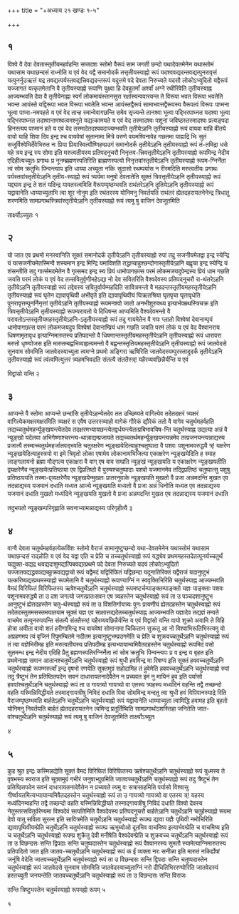 +++
title = "+अध्याय २१ खण्डः १-५"

+++



## १
विश्वे वै देवा देवतास्तृतीयमहर्वहन्ति सप्तदशः स्तोमो वैरूपं साम जगती
छन्दो यथादेवतमेनेन यथास्तोमं यथासाम यथाछन्दसं राध्नोति य एवं वेद
यद्वै समानोदर्कं तत्तृतीयस्याह्नो रूपं यदश्ववद्यदन्तवद्यत्पुनरावृत्तं
यत्पुनर्नुउऋत्तं यद्र तवद्यत्पर्यस्तवद्यत्त्रिवद्यदन्तरूपं
यदुत्तमे पदे देवता निरुच्यते यदसौ लोकोऽभ्युदितो
यद्वैरूपं यज्जागतं यत्कृतमेतानि वै तृतीयस्याह्नो
रूपाणि युक्ष्वा हि देवहूतमाँ अश्वाँ अग्ने रथीरिवेति
तृतीयस्याह्न आज्यम्भवति देवा वै तृतीयेनाह्ना स्वर्गं
लोकमायंस्तानसुरा रक्षांस्यन्ववारयन्त ते विरूपा भवत विरूपा भवतेति
भवन्त आयंस्ते यद्विरूपा भवत विरूपा भवतेति भवन्त आयंस्तद्वैरूपं
सामाभवत्तद्वैरूपस्य वैरूपत्वं विरूपः पाप्मना भूत्वा पाप्मा-नमपहते य
एवं वेद तान्ह स्मान्वेवागछन्ति समेव सृज्यन्ते तानश्वा भूत्वा
पद्भिरपाघ्नत यदश्वा भूत्वा पद्भिरपाघ्नत
तदश्वानामश्वत्वमश्नुते यद्यत्कामयते य एवं वेद
तस्मादश्वः पशूनां जविष्ठस्तस्मादश्वः प्रत्यङ्पदा हिनस्त्यप पाप्मानं
हते य एवं वेद तस्मादेतदश्ववदाज्यम्भवति तृतीयेऽहनि तृतीयस्याह्नो
रूपं वायवा याहि वीतये वायो याहि शिवा दिव इन्द्र श्च वायवेषां
सुतानामा मित्रे वरुणे वयमश्विनावेह गछतमा याह्यद्रि भिः सुतं
सजूर्विश्वेभिर्देवेभिरुत नः प्रिया प्रियास्वित्यौष्णिहम्प्रउगं
समानोदर्कं तृतीयेऽहनि तृतीयस्याह्नो रूपं तं-तमिद्रा धसे
महे त्रय इन्द्र स्य सोमा इति मरुत्वतीयस्य प्रतिपदनुचरौ
निनृत्तव-त्त्रिवत्तृतीयेऽहनि तृतीयस्याह्नो
रूपमिन्द्र नेदीय एदिहीत्यच्युतः प्रगाथः प्र नूनम्ब्रह्मणस्पतिरिति
ब्राह्मणस्पत्यो निनृत्तवांस्तृतीयेऽहनि तृतीयस्याह्नो
रूपम-ग्निर्नेता त्वं सोम क्रतुभिः पिन्वन्त्याप इति धाय्या
अच्युता नकिः सुदासो रथम्पर्यास न रीरमदिति मरुत्वतीयः प्रगाथः
पर्यस्तवांस्तृतीयेऽहनि तृतीय-स्याह्नो रूपं त्र्यर्यमा मनुषो
देवतातेति सूक्तं त्रिवत्तृतीयेऽहनि तृतीयस्याह्नो रूपं
यद्द्याव इन्द्र ते शतं यदिन्द्र यावतस्त्वमिति
वैरूपम्पृष्ठम्भवति राथंतरेऽहनि तॄतियेऽहनि
तृतीयस्याह्नो रूपं यद्वावानेति धाय्याच्युताभि त्वा शूर नोनुम
इति रथंतरस्य योनिमनु निवर्तयति राथंतरं ह्येतदहरायतनेनेन्द्र त्रिधातु
शरणमिति सामप्रगाथस्त्रिवांस्तृतीयेऽहनि तृतीयस्याह्नो रूपं त्यमू षु
वाजिनं देवजूतमिति 

तार्क्ष्योऽच्युतः १




 


## २
यो जात एव प्रथमो मनस्वानिति सूक्तं समानोदर्कं तृतीयेऽहनि तृतीयस्याह्नो
रुपां तदु सजनीयमेतद्वा इन्द्र स्येन्द्रि यं यत्सजनीयमेतस्मिन्वै
शस्यमान इन्द्र मिन्द्रि यमाविशति
तद्धाप्याहुश्छन्दोगास्तृतीयेऽहनि
बह्वृचा इन्द्र स्येन्द्रि यं शंसन्तीति तदु गार्त्समदमेतेन वै गृत्समद
इन्द्र स्य प्रियं धामोपागछत्स परमं लोकमजयदुपेन्द्रस्य प्रियं धाम
गछति जयति परमं लोकं य एवं वेद तत्सवितुर्वृणीमहेऽद्या नो देव सवितरिति
वैश्वदेवस्य प्रतिपदनुचरौ रा-थंतरेऽहनि तृतीयेऽहनि तृतीयस्याह्नो
रूपं तद्देवस्य सवितुर्वार्यम्महदिति सावित्रमन्तो वै
महदन्तस्तृतीयमहस्तृतीयेऽहनि
तृतीयस्याह्नो रूपं घृतेन द्यावापृथिवी अभीवृते इति
द्यावापृथिवीयं घिऋतश्रिया घृतपृचा घृतावृधेति
पुनरावृत्तम्पुनर्निनृत्तां
तृतीयेऽहनि तृतीयस्याह्नो रूपमनश्वो जातो अनभीशुरुक्थ्य
इत्यार्भवम्रथस्त्रिचक्र इति
त्रिवत्तृतीयेऽहनि तृतीयस्याह्नो रूपम्परावतो ये दिधिषन्त
आप्यमिति वैश्वदेवमन्तो वै
परावतोऽन्तस्तृतीयमहस्तृतीयेऽहनि-ऽतृतीयस्याह्नो
रूपं तदु गायमेतेन वै गयः प्लातो विश्वेषां देवानाम्पृयं धामोपागछत्स परमं
लोकमजयदुप विश्वेषां देवानाम्प्रियं धाम गछति जयति परमं लोकं य एवं वेद
वैश्वानराय धिषणामृतावृध इत्याग्निमारुतस्य प्रतिपदन्तो वै
धिषणान्तस्तृतीयमहस्तृतीयेऽहनि तृतीयस्याह्नो रूपं
धारावरा मरुतो धृष्ण्वोजस इति मारुतम्बह्वभिव्याहृत्यमन्तो वै
बह्वन्तस्तृतियमहस्तृतीयेऽहनि तृतीयस्याह्नो
रूपं जातवेदसे सुनवाम सोममिति जातवेदस्याच्युता त्वमग्ने प्रथमो
अङ्गिरा ऋषिरिति जातवेदस्यम्पुरस्तादुदर्कं तृतीयेऽहनि तृतीयस्याह्नो
रूपं त्वंत्वमित्युत्तरं त्र्यहमभिवदति संतत्यै संततैस्त्र्\!
यहैरव्यवछिन्नैर्यन्ति य एवं 

विद्वांसो यन्ति २




 


## ३
आप्यन्ते वै स्तोमा आप्यन्ते छन्दांसि तृतीयेऽहन्येतदेव तत उच्छिष्यते
वागित्येव तदेतदक्षरं त्र्यक्षरं वागित्येकमक्षरमक्षरमिति
त्र्यक्षरं स एवैष उत्तरस्त्र्याहो वागेकं गौरेकं द्यौरेकं
ततो वै वागेव चतुर्थमहर्वहति तद्यच्चतुर्थमहर्न्यूङ्खयन्त्येतदेव
तदक्षरमभ्यायछन्त्येतद्वर्धयन्त्येतत्प्रबिभावयिष-न्ति
चतुर्थस्याह्न उद्यत्या अन्नं वै न्यूङ्खो यदेलवा
अभिगेष्णाश्चरन्त्य-थान्नाद्यम्प्रजायते
तद्यच्चतर्थमहर्न्यूङ्खयन्त्यन्नमेव
तत्प्रजनयन्त्यन्नाद्यस्य प्रजात्यै
तस्माच्चतुर्थमहर्जातवद्भवति
चतुरक्षरेण न्यूङ्खयेदित्याहुश्चतुष्पादा वै पशवः पशूनामवरुद्ध्यै त्र्\!
यक्षरेण न्यूङ्खयेदित्याहुस्त्रयो वा इमे त्रिवृतो लोका एषामेव
लोकानामभिजित्या एकाक्षरेण न्यूङ्खयेदिति ह स्माह
लाङ्गलायनो ब्रह्मा मौद्गल्य एकाक्षरा वै वाग् एष वाव
सम्प्रति न्यूङ्खं न्यूङ्खयति य एकाक्षरेण न्यूङ्खयतीति
द्व्यक्षरेणैव न्यूङ्खयेत्प्रतिष्ठाया एव
द्विप्रतिष्ठो वै पुरुषश्चतुष्पादाः पशवो यजमानमेव
तद्द्विप्रतिष्ठं चतुष्पात्सु पशुषु प्रतिष्ठापयति
तस्मा-द्द्व्यक्षरेणैव न्यूङ्खयेन्मुखतः प्रातरनुवाके न्यूङ्खयति
मुखतो वै प्रजा अन्नमदन्ति मुखत एव तदन्नाद्यस्य यजमानं दधाति मध्यत
आज्ये न्यूङ्खयति मध्यतो वै प्रजा अन्नं धिनोति मध्यत एव
तदन्नाद्यस्य यजमानं दधाति मुखतो मध्यंदिने
न्यूङ्खयति मुखतो वै प्रजा अन्नमदन्ति मुखत एव तदन्नाद्यस्य
यजमानं दधाति 

तदुभयतो न्यूङ्खम्परिगृह्णाति सवनाभ्यामन्नाद्यस्य परिगृहीत्यै ३




 


## ४
वाग्वै देवता चतुर्थमहर्वहत्येकविंशः स्तोमो वैराजं सामानुष्टुप्छन्दो
यथा-देवतमेनेन यथास्तोमं यथासाम यथाछन्दसं राद्न्नोति य एवं वेद
यद्वा एति च प्रेति च तच्चतुर्थस्याह्नो रूपं यद्ध्येव
प्रथममहस्तदेतत्पुनर्यच्चतुर्थं
यद्युक्त-वद्यद्र
थवद्यदाशुमद्यत्पिबवद्यत्प्रथमे
पदे देवता निरुच्यते यदयं लोकोऽभ्युदितो
यज्जातवद्यद्धववद्यच्छुक्रवद्यद्वाचो
रूपं यद्वैमदं यद्विरिफितं यद्विछन्दा यदूनातिरिक्तं यद्वैराजं यदानुष्टुभं
यत्करिष्यद्यत्प्रथमस्याह्नो रूपमेतानि वै चतुर्थस्याह्नो रूपाण्याग्निं न
स्ववृक्तिभिरिति चतुर्थस्याह्न आज्यम्भवति वैमदं विरिफितं विरिफितस्य
ऋषेश्चतुर्थेऽहनि चतुर्थस्याह्नो रूपमष्टर्चम्पाङ्क्तम्पाङ्क्तो
यज्ञः पाङ्क्ताः पशवः पशूनामवरुद्ध्यै ता उ दश जगत्यो जगत्प्रातःसवन
एष त्र्यहस्तेन चतुर्थस्याह्नो रूपं ता उ पञ्चदशानुष्टुभ आनुष्टुभं
ह्येतदहस्तेन चतु-र्थस्याह्नो रूपं ता उ विंशतिर्गायत्र्यः पुनः
प्रायणीयं ह्येतदहस्तेन चतुर्थस्याह्नो रूपं तदेतदस्तुतमसस्तमयातयाम
सूक्तं यज्ञ एव साक्षात्तद्यदेतच्चतुर्थस्याह्न आज्यम्भवति यज्ञादेव
तद्यज्ञं तन्वते वाचमेव तत्पुनरुपयन्ति संतत्यै संततैस्त्र्\!
यहैरव्यवछिन्नैर्यन्ति य एवं विद्वांसो यन्ति वायो
शुक्रो अयामि ते विहि होत्रा अवीता वायो शतं हरीणामिन्द्र श्च वायवेषां
सोमानामा चिकितान सुक्रतू आ नो विश्वाभिरूतिभिस्त्यमु वो अप्रहणमप त्यं
वृजिनं रिपुमम्बितमे नदीतम इत्यानुष्टुभम्प्रउगमेति च प्रेति च
शुक्रवच्चतुर्थेऽहनि चतुर्थस्याह्नो रूपं तं त्वा यज्ञेभिरीमह इति
मरुत्वतीयस्य प्रतिपदीमह इत्यभ्यायाम्यमिवैतदहस्तेन चतुर्थस्याह्नो
रूपमिदं वसो सुतमन्ध इन्द्र नेदीय एदिहि प्रैतु
ब्रह्मणस्पतिरग्निर्नेता त्वं सोम क्रतुभिः
पिन्वन्त्यपः प्र व इन्द्र य बृहत इति प्रथमेनाह्ना समान
आतानश्चतुर्थेऽहनि चतुर्थस्याह्नो रूपं
श्रुधी हवमिन्द्र मा रिषण्य इति सूक्तं हववच्चतुर्थेऽहनि
चतुर्थस्याह्नो रूपम्मरुत्वाँ इन्द्र वृषभो रणयेति
सूक्तमुग्रं सहोदामिह तं हुवेमेति हववच्चतुर्थेऽहनि चतुर्थस्याह्नो रुपां
तदु त्रैष्टुभं तेन प्रतिष्ठितपदेन सवनं दाधारायतनादेवैतेन न प्रच्यवत
इमं नु मायिनं हुव इति पर्यासो हववांश्चतुर्थेऽहनि चतुर्थस्याह्नो रूपं
ता उ गायत्र्यो गायत्र्यो वा एतस्य त्र्यहस्य मध्यंदिनं
वहन्ति तद्वै तच्छन्दो वहति यस्मिन्निविद्धीयते
तस्माद्गायत्रीषु निविदं दधाति पिबा
सोममिन्द्र मन्दतु त्वा श्रुधी हवं विपिपानस्याद्रे रिति
वैराजम्पृष्ठम्भवति बार्हतेऽहनि चतुर्थेऽहनि चतुर्थस्याह्नो रूपं
यद्वावानेति धाय्याच्युता त्वामिद्धि हवामह इति बृहतो योनिमनु
निवर्तयति बार्हतं ह्येतदहरायतनेन त्वमिन्द्र प्रतूर्तिष्विति
सामप्रगाथोऽशस्तिहा जनितेति जात-वांश्चतुर्थेऽहनि
चतुर्थस्याह्नो रूपं त्यमू षु वाजिनं देवजूतमिति तार्क्ष्योऽच्युतः 

४




 


## ५
कुह श्रुत इन्द्रः कस्मिन्नद्येति सूक्तं वैमदं विरिफितं विरिफितस्य
ऋषेश्चतुर्थेऽहनि चतुर्थस्याह्नो रूपं युध्मस्य ते वृषभस्य स्वराज
इति सूक्तमुग्रं गभीरं जनुषाभ्युग्रमिति जातवच्चतुर्थेऽहनि
चतुर्थस्याह्नो रूपं तदु त्रैष्टुभं तेन
प्रतिष्ठितपदेन सवनं दाधारायतनादेवैतेन न प्रच्यवते त्यमु वः
सत्रासाहमिति पर्यासो विश्वासु गीर्ष्वायतमित्यभ्यायाम्यमिवैतदहस्तेन
चतुर्थस्याह्नो रूपं ता उ गायत्र्यो गायत्र्यो वा एतस्य त्र्\!
यहस्य मध्यंदिनम्वहन्ति तद्वै तच्छन्दो वहति यस्मिन्निविद्धीयते
तस्माद्गायत्रीषु निविदं दधाति विश्वो देवस्य
नेतुस्तत्सवितुर्वरेण्यमा विश्वदेवं
सत्पतिमिति वैश्वदेवस्य प्रतिपदनुचरौ बार्हतेऽहनि
चतुर्थेऽहनि चतुर्हस्याह्नो रूपमा देवो यातु सविता
सुरत्न इति सावित्रमेति चतुर्थेऽहनि चतुर्थस्याह्नो रूपम्प्र
द्यावा यज्ञैः पृथिवी नमोभिरिति द्यावापृथिवीयम्प्रेति चतुर्थेऽहनि
चतुर्थस्याह्नो रूपम्प्र ऋभुब्योओ दूतमिव वाचमिष्य
इत्यार्भवम्प्रेति च वाचमिष्य इति च
चतुर्थेऽहनि चतुर्थस्याह्नो रूपम्प्र शुक्रैतु देवी मनीषेति
वैश्वदेवम्प्रेति च शुक्रवच्च चतुर्थेऽहनि चतुर्थस्याह्नो रूपं ता उ
विछन्दसः सन्ति द्विपदाः सन्ति चतुष्पदास्तेन चतुर्थस्याह्नो रूपं
वैश्वानरस्य सुमतौ स्यामेत्याग्निमारुतस्य प्रतिपदितो जात
इति जातव-च्चतुर्थेऽहनि चतुर्थस्याह्नो रूपं क ईं व्यक्ता नरः सनीळा
इति मारुतं नकिर्ह्येषां जनूंषि वेदेति जातवच्चतुर्थेऽहनि चतुर्थस्याह्नो
रूपं ता उ विछन्दसः सन्ति द्विपदाः सन्ति चतुष्पदास्तेन चतुर्थस्याह्नो
रूपं जातवेदसे सुनवाम सोममिति जातवेदस्याच्युताग्निं नरो
दीधितिभिररण्योरिति जातवेदस्यं हस्तच्युती जनयन्तेति
जातवच्चतुर्थेऽहनि चतुर्थस्याह्नो रूपं ता उ विछन्दसः सन्ति विराजः 

सन्ति त्रिष्टुभस्तेन चतुर्थस्याह्नो रूपमह्नो रूपम् ५


   
१

 